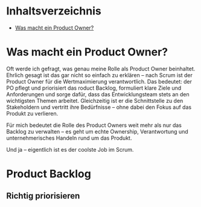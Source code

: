 # Inhaltsverzeichnis
- [Was macht ein Product Owner?](#Was-macht-ein-product-owner-?)

# Was macht ein Product Owner?
Oft werde ich gefragt, was genau meine Rolle als Product Owner beinhaltet. Ehrlich gesagt ist das gar nicht so einfach zu erklären – nach Scrum ist der Product Owner für die Wertmaximierung verantwortlich. Das bedeutet: der PO pflegt und priorisiert das roduct Backlog, formuliert klare Ziele und Anforderungen und sorge dafür, dass das Entwicklungsteam stets an den wichtigsten Themen arbeitet. Gleichzeitig ist er die Schnittstelle zu den Stakeholdern und vertritt ihre Bedürfnisse – ohne dabei den Fokus auf das Produkt zu verlieren.

Für mich bedeutet die Rolle des Product Owners weit mehr als nur das Backlog zu verwalten – es geht um echte Ownership, Verantwortung und unternehmerisches Handeln rund um das Produkt.

Und ja – eigentlich ist es der coolste Job im Scrum.

# Product Backlog


## Richtig priorisieren
